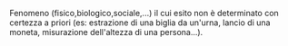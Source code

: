 Fenomeno (fisico,biologico,sociale,...) il cui esito non è determinato con certezza a priori (es: estrazione di una biglia da un'urna, lancio di una moneta, misurazione dell'altezza di una persona...).
